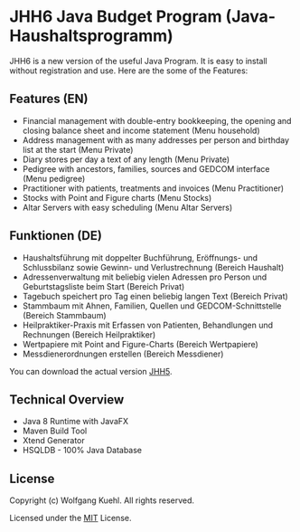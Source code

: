 # JHH6 Java Budget Program (Java-Haushaltsprogramm)

JHH6 is a new version of the useful Java Program.
It is easy to install without registration and use.
Here are the some of the Features:

## Features (EN)
* Financial management with double-entry bookkeeping, the opening and closing balance sheet and income statement (Menu household)
* Address management with as many addresses per person and birthday list at the start (Menu Private)
* Diary stores per day a text of any length (Menu Private)
* Pedigree with ancestors, families, sources and GEDCOM interface (Menu pedigree)
* Practitioner with patients, treatments and invoices (Menu Practitioner)
* Stocks with Point and Figure charts (Menu Stocks)
* Altar Servers with easy scheduling (Menu Altar Servers)

## Funktionen (DE)
* Haushaltsführung mit doppelter Buchführung, Eröffnungs- und Schlussbilanz sowie Gewinn- und Verlustrechnung (Bereich Haushalt)
* Adressenverwaltung mit beliebig vielen Adressen pro Person und Geburtstagsliste beim Start (Bereich Privat)
* Tagebuch speichert pro Tag einen beliebig langen Text (Bereich Privat)
* Stammbaum mit Ahnen, Familien, Quellen und GEDCOM-Schnittstelle (Bereich Stammbaum)
* Heilpraktiker-Praxis mit Erfassen von Patienten, Behandlungen und Rechnungen (Bereich Heilpraktiker)
* Wertpapiere mit Point and Figure-Charts (Bereich Wertpapiere)
* Messdienerordnungen erstellen (Bereich Messdiener)

You can download the actual version [JHH5](http://cwkuehl.de/jhh5).

## Technical Overview
* Java 8 Runtime with JavaFX
* Maven Build Tool
* Xtend Generator
* HSQLDB - 100% Java Database


## License

Copyright (c) Wolfgang Kuehl. All rights reserved.

Licensed under the [MIT](LICENSE.txt) License.
